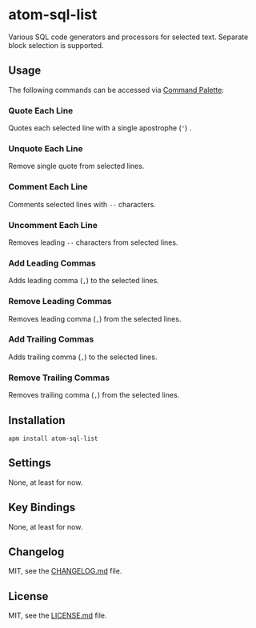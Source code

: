 # atom-sql-list

Various SQL code generators and processors for selected text.
Separate block selection is supported.

## Usage

The following commands can be accessed via [Command Palette](https://atom.io/docs/latest/getting-started-atom-basics#command-palette):

### Quote Each Line
Quotes each selected line with a single apostrophe (`'`) .

### Unquote Each Line
Remove single quote from selected lines.

### Comment Each Line
Comments selected lines with `--` characters.

### Uncomment Each Line
Removes leading `--` characters from selected lines.

### Add Leading Commas
Adds leading comma (`,`) to the selected lines.

### Remove Leading Commas
Removes leading comma (`,`) from the selected lines.

### Add Trailing Commas
Adds trailing comma (`,`) to the selected lines.

### Remove Trailing Commas
Removes trailing comma (`,`) from the selected lines.


## Installation

```
apm install atom-sql-list
```

## Settings

None, at least for now.

## Key Bindings

None, at least for now.

## Changelog

MIT, see the [CHANGELOG.md](CHANGELOG.md) file.

## License

MIT, see the [LICENSE.md](LICENSE.md) file.
